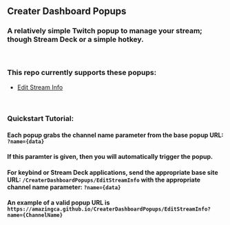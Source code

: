## Creater Dashboard Popups
### A relatively simple Twitch popup to manage your stream; though Stream Deck or a simple hotkey.

<p>&nbsp;</p>

### This repo currently supports these popups:
 - [Edit Stream Info](https://amazingca.github.io/CreaterDashboardPopups/EditStreamInfo)

<p>&nbsp;</p>

### Quickstart Tutorial:
#### Each popup grabs the channel name parameter from the base popup URL: `?name={data}`
#### If this paramter is given, then you will automatically trigger the popup.

#### For keybind or Stream Deck applications, send the appropriate base site URL: `/CreaterDashboardPopups/EditStreamInfo` with the appropriate channel name parameter: `?name={data}`
#### An example of a valid popup URL is `https://amazingca.github.io/CreaterDashboardPopups/EditStreamInfo?name={ChannelName}`
